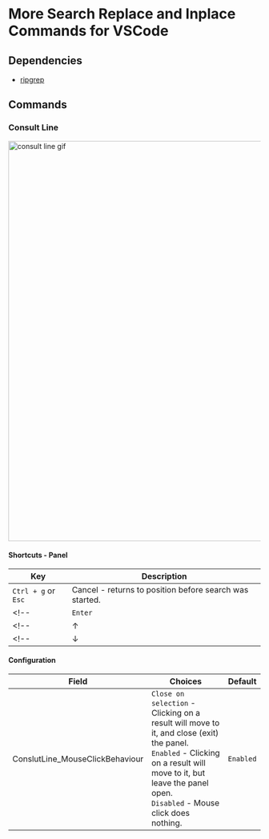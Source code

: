 # More Search Replace and Inplace Commands for VSCode

## Dependencies
* [ripgrep](https://github.com/BurntSushi/ripgrep)

## Commands

### Consult Line

<img src="https://user-images.githubusercontent.com/49600278/211692630-01975572-1617-487a-aafa-f37e30029274.gif" alt="consult line gif" width="800" />  

#### Shortcuts - Panel

| Key | Description |
| --- | ----------- |
| `Ctrl + g` or `Esc` | Cancel - returns to position before search was started. | 
<!-- | `Enter` | Move to selected choice and close panel | -->
<!-- | &#8593; | Move choice up or loop back to last result | -->
<!-- | &#8595; | Move choice down or loop back to first result | -->

#### Configuration

| Field                           | Choices | Default |
| ------------------------------- | ----------- | ------- |
| ConslutLine_MouseClickBehaviour | `Close on selection` - Clicking on a result will move to it, and close (exit) the panel. <br/> `Enabled` - Clicking on a result will move to it, but leave the panel open. <br/> `Disabled` - Mouse click does nothing. | `Enabled` |
